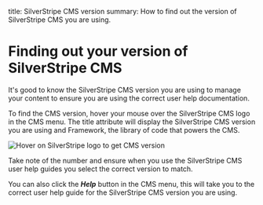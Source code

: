 title: SilverStripe CMS version
summary: How to find out the version of SilverStripe CMS you are using.

# Finding out your version of SilverStripe CMS

It's good to know the SilverStripe CMS version you are using to manage your content to ensure you are using the correct user help documentation.

To find the CMS version, hover your mouse over the SilverStripe CMS logo in the CMS menu. The title attribute will display the SilverStripe CMS version you are using and Framework, the library of code that powers the CMS.

![Hover on SilverStripe logo to get CMS version](/_images/finding-version.png)

Take note of the number and ensure when you use the SilverStripe CMS user help guides you select the correct version to match.

You can also click the ***Help*** button in the CMS menu, this will take you to the correct user help guide for the SilverStripe CMS version you are using.
